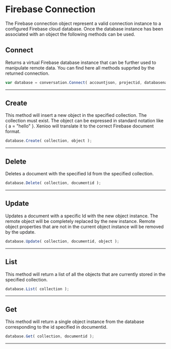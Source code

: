 # Firebase Connection
The Firebase connection object represent a valid connection instance to a configured Firebase cloud database. Once the database instance has been associated with an object the following methods can be used.

## Connect
Returns a virtual Firebase database instance that can be further used to manipulate remote data. You can find here all methods supprted by the returned connection.
```javascript
var database = conversation.Connect( accountjson, projectid, databasename );
```  
---
## Create
This method will insert a new object in the specified collection. The collection must exist. The object can be expressed in standard notation like { a = "hello" }. Xenioo will translate it to the correct Firebase document format.
```javascript
database.Create( collection, object );
```  
---
## Delete  
Deletes a document with the specified Id from the specified collection.
```javascript
database.Delete( collection, documentid );
```  
---
## Update  
Updates a document with a specific Id with the new object instance. The remote object will be completely replaced by the new instance. Remote object properties that are not in the current object instance will be removed by the update.
```javascript
database.Update( collection, documentid, object );
```  
---
## List  
This method will return a list of all the objects that are currently stored in the specified collection.
```javascript
database.List( collection );
```  
---
## Get  
This method will return a single object instance from the database corresponding to the id specified in documentid.
```javascript
database.Get( collection, documentid );
```  
---
